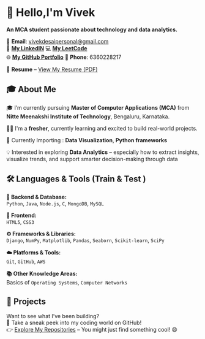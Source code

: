 # 👋 Hello,I'm Vivek  
**An MCA student passionate about technology and data analytics.**  

📧 **Email**: vivekdesaipersonal@gmail.com  
💼 **[My LinkedIN](https://www.linkedin.com/in/vivek-desai-236887259)**
💻 **[My LeetCode](https://leetcode.com/u/vivek252003/)**  
🌐 **[My GitHub Portfolio](https://vivekdesai25.github.io/Vivekdesai25/)** 
📱 **Phone**: 6360228217  


📄 **Resume** – [View My Resume (PDF)](https://github.com/Vivekdesai25/Who_i_am/raw/main/vivek%20resume.pdf)


## 🎓 About Me

🎓 I’m currently pursuing **Master of Computer Applications (MCA)** from **Nitte Meenakshi Institute of Technology**, Bengaluru, Karnataka.

🧑‍💻 I'm a **fresher**, currently learning and excited to build real-world projects.

🌱 Currently Importing : **Data Visualization**, **Python frameworks** 

💡 Interested in exploring **Data Analytics** – especially how to extract insights, visualize trends, and support smarter decision-making through data  

## 🛠️ Languages & Tools (Train & Test )

**🧩 Backend & Database:**  
`Python`, `Java`, `Node.js`, `C`, `MongoDB`, `MySQL`  

**🎨 Frontend:**  
`HTML5`, `CSS3`  

**⚙️ Frameworks & Libraries:**  
`Django`, `NumPy`, `Matplotlib`, `Pandas`, `Seaborn`, `Scikit-learn`, `SciPy`  

**☁️ Platforms & Tools:**  
`Git`, `GitHub`, `AWS`  

**📚 Other Knowledge Areas:**  
Basics of `Operating Systems`, `Computer Networks`  

## 📂 Projects 
Want to see what I’ve been building?  
👀 Take a sneak peek into my coding world on GitHub!  
👉 [Explore My Repositories](https://github.com/Vivekdesai25) – You might just find something cool! 😄 
